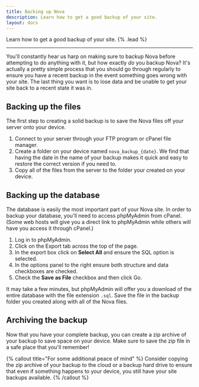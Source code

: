 ```yaml
---
title: Backing up Nova
description: Learn how to get a good backup of your site.
layout: docs
---
```


Learn how to get a good backup of your site. {% .lead %}

---

You'll constantly hear us harp on making sure to backup Nova before attempting to do anything with it, but how exactly *do* you backup Nova? It's actually a pretty simple process that you should go through regularly to ensure you have a recent backup in the event something goes wrong with your site. The last thing you want is to lose data and be unable to get your site back to a recent state it was in.

## Backing up the files

The first step to creating a solid backup is to save the Nova files off your server onto your device.

1. Connect to your server through your FTP program or cPanel file manager.
2. Create a folder on your device named `nova_backup_{date}`. We find that having the date in the name of your backup makes it quick and easy to restore the correct version if you need to.
3. Copy all of the files from the server to the folder your created on your device.

## Backing up the database

The database is easily the most important part of your Nova site. In order to backup your database, you'll need to access phpMyAdmin from cPanel. (Some web hosts will give you a direct link to phpMyAdmin while others will have you access it through cPanel.)

1. Log in to phpMyAdmin.
2. Click on the Export tab across the top of the page.
3. In the export box click on **Select All** and ensure the SQL option is selected.
4. In the options panel to the right ensure both structure and data checkboxes are checked.
5. Check the **Save as File** checkbox and then click Go.

It may take a few minutes, but phpMyAdmin will offer you a download of the entire database with the file extension `.sql`. Save the file in the backup folder you created along with all of the Nova files.

## Archiving the backup

Now that you have your complete backup, you can create a zip archive of your backup to save space on your device. Make sure to save the zip file in a safe place that you'll remember!

{% callout title="For some additional peace of mind" %}
Consider copying the zip archive of your backup to the cloud or a backup hard drive to ensure that even if something happens to your device, you still have your site backups available.
{% /callout %}
